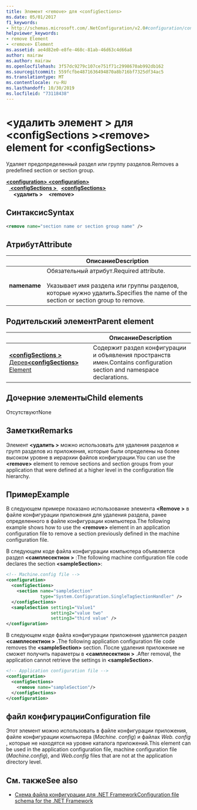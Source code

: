 ```yaml
---
title: Элемент <remove> для <configSections>
ms.date: 05/01/2017
f1_keywords:
- http://schemas.microsoft.com/.NetConfiguration/v2.0#configuration/configSections/remove
helpviewer_keywords:
- remove Element
- <remove> Element
ms.assetid: ae4d82e0-e8fe-468c-81ab-46d63c4d66a8
author: mairaw
ms.author: mairaw
ms.openlocfilehash: 3f57dc9279c107ce751f71c2998670ab992db162
ms.sourcegitcommit: 559fcfbe4871636494870a8b716bf7325df34ac5
ms.translationtype: MT
ms.contentlocale: ru-RU
ms.lasthandoff: 10/30/2019
ms.locfileid: "73118438"
---
```

# <a name="remove-element-for-configsections"></a><span data-ttu-id="0df83-102">\<удалить элемент > для \<configSections ></span><span class="sxs-lookup"><span data-stu-id="0df83-102">\<remove> element for \<configSections></span></span>

<span data-ttu-id="0df83-103">Удаляет предопределенный раздел или группу разделов.</span><span class="sxs-lookup"><span data-stu-id="0df83-103">Removes a predefined section or section group.</span></span>

<span data-ttu-id="0df83-104">[ **\<configuration>** ](configuration-element.md) </span><span class="sxs-lookup"><span data-stu-id="0df83-104">[**\<configuration>**](configuration-element.md) </span></span>  
<span data-ttu-id="0df83-105">&nbsp;&nbsp;[ **\<configSections >** ](configsections-element-for-configuration.md) </span><span class="sxs-lookup"><span data-stu-id="0df83-105">&nbsp;&nbsp;[**\<configSections>**](configsections-element-for-configuration.md) </span></span>  
<span data-ttu-id="0df83-106">&nbsp;&nbsp;&nbsp;&nbsp; **\<удалить >**</span><span class="sxs-lookup"><span data-stu-id="0df83-106">&nbsp;&nbsp;&nbsp;&nbsp;**\<remove>**</span></span>

## <a name="syntax"></a><span data-ttu-id="0df83-107">Синтаксис</span><span class="sxs-lookup"><span data-stu-id="0df83-107">Syntax</span></span>

```xml
<remove name="section name or section group name" />
```

## <a name="attribute"></a><span data-ttu-id="0df83-108">Атрибут</span><span class="sxs-lookup"><span data-stu-id="0df83-108">Attribute</span></span>

|           | <span data-ttu-id="0df83-109">Описание</span><span class="sxs-lookup"><span data-stu-id="0df83-109">Description</span></span> |
| --------- | ----------- |
| <span data-ttu-id="0df83-110">**name**</span><span class="sxs-lookup"><span data-stu-id="0df83-110">**name**</span></span>  | <span data-ttu-id="0df83-111">Обязательный атрибут.</span><span class="sxs-lookup"><span data-stu-id="0df83-111">Required attribute.</span></span><br><br><span data-ttu-id="0df83-112">Указывает имя раздела или группы разделов, которые нужно удалить.</span><span class="sxs-lookup"><span data-stu-id="0df83-112">Specifies the name of the section or section group to remove.</span></span> |

## <a name="parent-element"></a><span data-ttu-id="0df83-113">Родительский элемент</span><span class="sxs-lookup"><span data-stu-id="0df83-113">Parent element</span></span>

|     | <span data-ttu-id="0df83-114">Описание</span><span class="sxs-lookup"><span data-stu-id="0df83-114">Description</span></span> |
| --- | ----------- |
| [<span data-ttu-id="0df83-115"> **\<configSections >** Дерев</span><span class="sxs-lookup"><span data-stu-id="0df83-115">**\<configSections>** Element</span></span>](configsections-element-for-configuration.md) | <span data-ttu-id="0df83-116">Содержит раздел конфигурации и объявления пространств имен.</span><span class="sxs-lookup"><span data-stu-id="0df83-116">Contains configuration section and namespace declarations.</span></span> |

## <a name="child-elements"></a><span data-ttu-id="0df83-117">Дочерние элементы</span><span class="sxs-lookup"><span data-stu-id="0df83-117">Child elements</span></span>

<span data-ttu-id="0df83-118">Отсутствуют</span><span class="sxs-lookup"><span data-stu-id="0df83-118">None</span></span>

## <a name="remarks"></a><span data-ttu-id="0df83-119">Заметки</span><span class="sxs-lookup"><span data-stu-id="0df83-119">Remarks</span></span>

<span data-ttu-id="0df83-120">Элемент **\<удалить >** можно использовать для удаления разделов и групп разделов из приложения, которые были определены на более высоком уровне в иерархии файлов конфигурации.</span><span class="sxs-lookup"><span data-stu-id="0df83-120">You can use the **\<remove>** element to remove sections and section groups from your application that were defined at a higher level in the configuration file hierarchy.</span></span>

## <a name="example"></a><span data-ttu-id="0df83-121">Пример</span><span class="sxs-lookup"><span data-stu-id="0df83-121">Example</span></span>

<span data-ttu-id="0df83-122">В следующем примере показано использование элемента **\<Remove >** в файле конфигурации приложения для удаления раздела, ранее определенного в файле конфигурации компьютера.</span><span class="sxs-lookup"><span data-stu-id="0df83-122">The following example shows how to use the **\<remove>** element in an application configuration file to remove a section previously defined in the machine configuration file.</span></span>

<span data-ttu-id="0df83-123">В следующем коде файла конфигурации компьютера объявляется раздел **\<самплесектион >** :</span><span class="sxs-lookup"><span data-stu-id="0df83-123">The following machine configuration file code declares the section **\<sampleSection>**:</span></span>

```xml
<!-- Machine.config file -->
<configuration>
  <configSections>
    <section name="sampleSection"
             type="System.Configuration.SingleTagSectionHandler" />
  </configSections>
  <sampleSection setting1="Value1" 
                 setting2="value two" 
                 setting3="third value" />
</configuration>
```

<span data-ttu-id="0df83-124">В следующем коде файла конфигурации приложения удаляется раздел **\<самплесектион >** .</span><span class="sxs-lookup"><span data-stu-id="0df83-124">The following application configuration file code removes the **\<sampleSection>** section.</span></span> <span data-ttu-id="0df83-125">После удаления приложение не сможет получить параметры в **\<самплесектион >** .</span><span class="sxs-lookup"><span data-stu-id="0df83-125">After removal, the application cannot retrieve the settings in **\<sampleSection>**.</span></span>

```xml
<!-- Application configuration file -->
<configuration>
  <configSections>
    <remove name="sampleSection"/>
  </configSections>
</configuration>
```

## <a name="configuration-file"></a><span data-ttu-id="0df83-126">файл конфигурации</span><span class="sxs-lookup"><span data-stu-id="0df83-126">Configuration file</span></span>

<span data-ttu-id="0df83-127">Этот элемент можно использовать в файле конфигурации приложения, файле конфигурации компьютера (*Machine. config*) и файлах *Web. config* , которые не находятся на уровне каталога приложений.</span><span class="sxs-lookup"><span data-stu-id="0df83-127">This element can be used in the application configuration file, machine configuration file (*Machine.config*), and *Web.config* files that are not at the application directory level.</span></span>

## <a name="see-also"></a><span data-ttu-id="0df83-128">См. также</span><span class="sxs-lookup"><span data-stu-id="0df83-128">See also</span></span>

- [<span data-ttu-id="0df83-129">Схема файла конфигурации для .NET Framework</span><span class="sxs-lookup"><span data-stu-id="0df83-129">Configuration file schema for the .NET Framework</span></span>](index.md)
